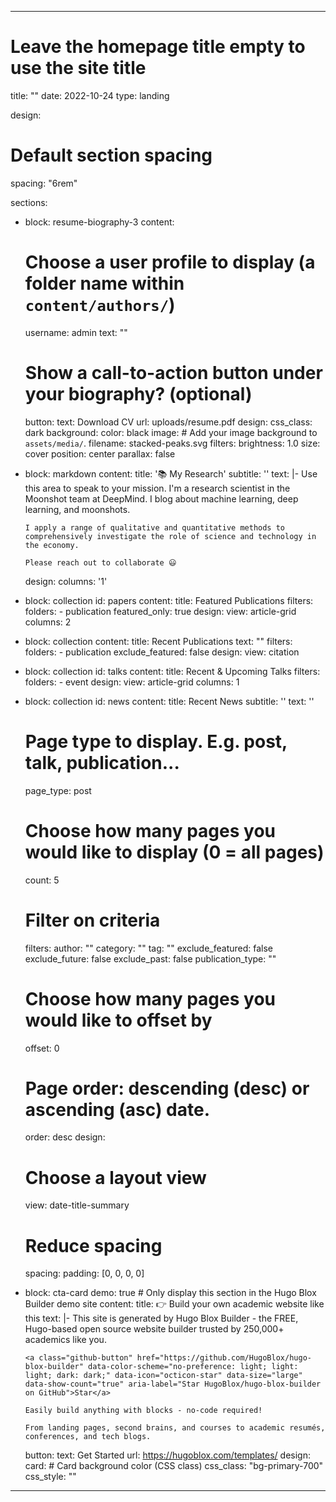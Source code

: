 
---

# Leave the homepage title empty to use the site title

title: ""
date: 2022-10-24
type: landing

design:

# Default section spacing

spacing: "6rem"

sections:

* block: resume-biography-3
  content:

  # Choose a user profile to display (a folder name within `content/authors/`)

  username: admin
  text: ""

  # Show a call-to-action button under your biography? (optional)

  button:
  text: Download CV
  url: uploads/resume.pdf
  design:
  css_class: dark
  background:
  color: black
  image:
  \# Add your image background to `assets/media/`.
  filename: stacked-peaks.svg
  filters:
  brightness: 1.0
  size: cover
  position: center
  parallax: false
* block: markdown
  content:
  title: '📚 My Research'
  subtitle: ''
  text: |-
  Use this area to speak to your mission. I'm a research scientist in the Moonshot team at DeepMind. I blog about machine learning, deep learning, and moonshots.

  ```
  I apply a range of qualitative and quantitative methods to comprehensively investigate the role of science and technology in the economy.
  
  Please reach out to collaborate 😃
  ```

  design:
  columns: '1'
* block: collection
  id: papers
  content:
  title: Featured Publications
  filters:
  folders:
  \- publication
  featured_only: true
  design:
  view: article-grid
  columns: 2
* block: collection
  content:
  title: Recent Publications
  text: ""
  filters:
  folders:
  \- publication
  exclude_featured: false
  design:
  view: citation
* block: collection
  id: talks
  content:
  title: Recent & Upcoming Talks
  filters:
  folders:
  \- event
  design:
  view: article-grid
  columns: 1
* block: collection
  id: news
  content:
  title: Recent News
  subtitle: ''
  text: ''

  # Page type to display. E.g. post, talk, publication...

  page_type: post

  # Choose how many pages you would like to display (0 = all pages)

  count: 5

  # Filter on criteria

  filters:
  author: ""
  category: ""
  tag: ""
  exclude_featured: false
  exclude_future: false
  exclude_past: false
  publication_type: ""

  # Choose how many pages you would like to offset by

  offset: 0

  # Page order: descending (desc) or ascending (asc) date.

  order: desc
  design:

  # Choose a layout view

  view: date-title-summary

  # Reduce spacing

  spacing:
  padding: \[0, 0, 0, 0\]
* block: cta-card
  demo: true # Only display this section in the Hugo Blox Builder demo site
  content:
  title: 👉 Build your own academic website like this
  text: |-
  This site is generated by Hugo Blox Builder - the FREE, Hugo-based open source website builder trusted by 250,000+ academics like you.

  ```
  <a class="github-button" href="https://github.com/HugoBlox/hugo-blox-builder" data-color-scheme="no-preference: light; light: light; dark: dark;" data-icon="octicon-star" data-size="large" data-show-count="true" aria-label="Star HugoBlox/hugo-blox-builder on GitHub">Star</a>
  
  Easily build anything with blocks - no-code required!
  
  From landing pages, second brains, and courses to academic resumés, conferences, and tech blogs.
  ```

  button:
  text: Get Started
  url: https://hugoblox.com/templates/
  design:
  card:
  \# Card background color (CSS class)
  css_class: "bg-primary-700"
  css_style: ""


---


